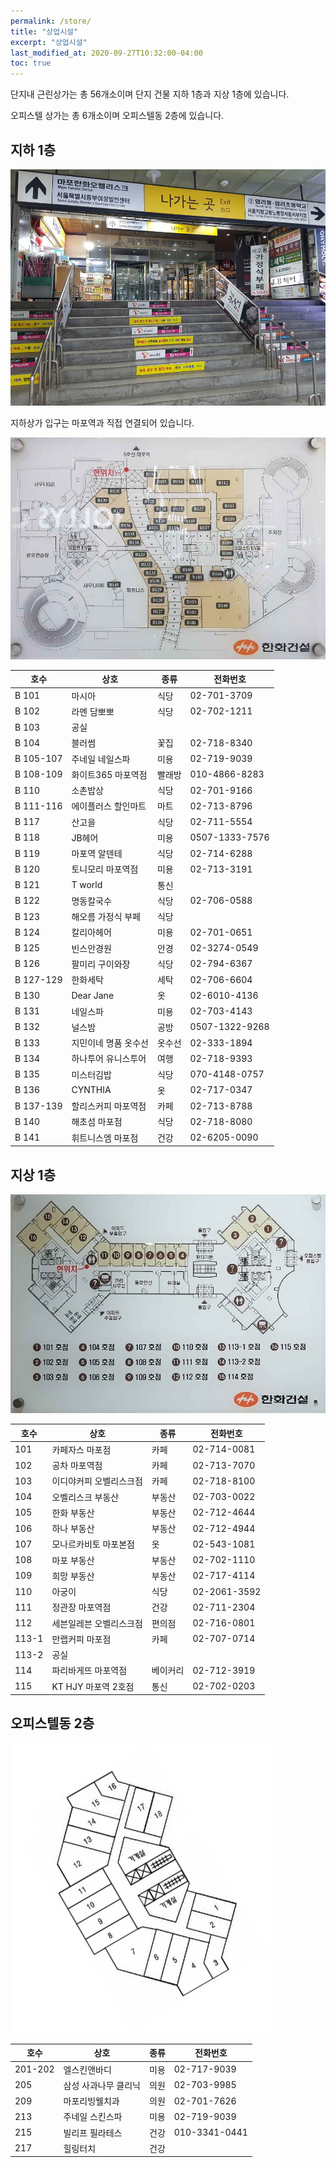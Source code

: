 ```yaml
---
permalink: /store/
title: "상업시설"
excerpt: "상업시설"
last_modified_at: 2020-09-27T10:32:00-04:00
toc: true
---
```


단지내 근린상가는 총 56개소이며 단지 건물 지하 1층과 지상 1층에 있습니다.

오피스텔 상가는 총 6개소이며 오피스텔동 2층에 있습니다.

## 지하 1층

![상가 입구](/assets/images/store_in.jpg)

지하상가 입구는 마포역과 직접 연결되어 있습니다.

![지하1층](/assets/images/map_b1.jpg)

| 호수 | 상호 | 종류 | 전화번호 |
| ---- | ---- | ---- |  ---- |
| B 101 | 마시아 | 식당 | 02-701-3709 |
| B 102 | 라멘 담뽀뽀 | 식당 | 02-702-1211 |
| B 103 | 공실 |  |  |
| B 104 | 블러썸 | 꽃집 | 02-718-8340 |
| B 105-107 | 주네일 네일스파 | 미용 | 02-719-9039 |
| B 108-109 | 화이트365 마포역점 | 빨래방 | 010-4866-8283 |
| B 110 | 소촌밥상 | 식당 | 02-701-9166 |
| B 111-116 | 에이플러스 할인마트 | 마트 | 02-713-8796 |
| B 117 | 산고을 | 식당 | 02-711-5554 |
| B 118 | JB헤어 | 미용 | 0507-1333-7576 |
| B 119 | 마포역 알덴테 | 식당 | 02-714-6288 |
| B 120 | 토니모리 마포역점 | 미용 | 02-713-3191 |
| B 121 | T world | 통신 |  |
| B 122 | 명동칼국수 | 식당 | 02-706-0588 |
| B 123 | 해오름 가정식 부페 | 식당 |  |
| B 124 | 칼리아헤어 | 미용 | 02-701-0651 |
| B 125 | 빈스안경원 | 안경 | 02-3274-0549 |
| B 126 | 팔미리 구이와장 | 식당 | 02-794-6367 |
| B 127-129 | 한화세탁 | 세탁 | 02-706-6604 |
| B 130 | Dear Jane | 옷 | 02-6010-4136 |
| B 131 | 네일스파 | 미용 | 02-703-4143 |
| B 132 | 널스밤 | 공방 | 0507-1322-9268 |
| B 133 | 지민이네 명품 옷수선 | 옷수선 | 02-333-1894 |
| B 134 | 하나투어 유니스투어 | 여행 | 02-718-9393 |
| B 135 | 미스터김밥 | 식당 | 070-4148-0757 |
| B 136 | CYNTHIA | 옷 | 02-717-0347 |
| B 137-139 | 할리스커피 마포역점 | 카페 | 02-713-8788 |
| B 140 | 해초섬 마포점 | 식당 | 02-718-8080 |
| B 141 | 휘트니스엠 마포점 | 건강 | 02-6205-0090 |

## 지상 1층

![지상1층](/assets/images/map_g1.jpg)

| 호수 | 상호 | 종류 | 전화번호 |
| ---- | ---- | ---- |  ---- |
| 101 | 카페자스 마포점 | 카페 | 02-714-0081 |
| 102 | 공차 마포역점 | 카페 | 02-713-7070 |
| 103 | 이디야커피 오벨리스크점 | 카페 | 02-718-8100 |
| 104 | 오벨리스크 부동산 | 부동산 | 02-703-0022 |
| 105 | 한화 부동산 | 부동산 | 02-712-4644 |
| 106 | 하나 부동산 | 부동산 | 02-712-4944 |
| 107 | 모나르카비토 마포본점 | 옷 | 02-543-1081 |
| 108 | 마포 부동산 | 부동산 | 02-702-1110 |
| 109 | 희망 부동산 | 부동산 | 02-717-4114 |
| 110 | 아궁이 | 식당 | 02-2061-3592 |
| 111 | 정관장 마포역점 | 건강 | 02-711-2304 |
| 112 | 세븐일레븐 오벨리스크점 | 편의점 | 02-716-0801 |
| 113-1 | 만랩커피 마포점 | 카페 | 02-707-0714 |
| 113-2 | 공실 |  |  |
| 114 | 파리바게뜨 마포역점 | 베이커리 | 02-712-3919 |
| 115 | KT HJY 마포역 2호점 | 통신 | 02-702-0203 |

## 오피스텔동 2층

![오피스텔 전층](/assets/images/office.png)

| 호수 | 상호 | 종류 | 전화번호 |
| ---- | ---- | ---- |  ---- |
| 201-202 | 엘스킨앤바디 | 미용 | 02-717-9039 |
| 205 | 삼성 사과나무 클리닉 | 의원 | 02-703-9985 |
| 209 | 마포리빙웰치과 | 의원 | 02-701-7626 |
| 213 | 주네일 스킨스파 | 미용 | 02-719-9039 |
| 215 | 빌리프 필라테스 | 건강 | 010-3341-0441 |
| 217 | 힐링터치 | 건강 | |
